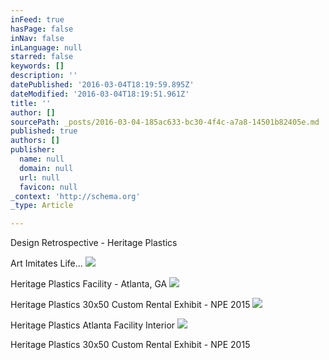 ```yaml
---
inFeed: true
hasPage: false
inNav: false
inLanguage: null
starred: false
keywords: []
description: ''
datePublished: '2016-03-04T18:19:59.895Z'
dateModified: '2016-03-04T18:19:51.961Z'
title: ''
author: []
sourcePath: _posts/2016-03-04-185ac633-bc30-4f4c-a7a8-14501b82405e.md
published: true
authors: []
publisher:
  name: null
  domain: null
  url: null
  favicon: null
_context: 'http://schema.org'
_type: Article

---
```

Design Retrospective - Heritage Plastics

Art Imitates Life...
![](https://the-grid-user-content.s3-us-west-2.amazonaws.com/d997fe0f-ed8c-4e8e-8a17-54f8814a3ae3.jpg)

Heritage Plastics Facility - Atlanta, GA
![](https://the-grid-user-content.s3-us-west-2.amazonaws.com/49b82996-0660-472a-abf1-bb3b6b106fbb.jpg)

Heritage Plastics 30x50 Custom Rental Exhibit - NPE 2015
![](https://the-grid-user-content.s3-us-west-2.amazonaws.com/deb211b8-c126-47f8-a7fd-4463ec0e526d.jpg)

Heritage Plastics Atlanta Facility Interior
![](https://the-grid-user-content.s3-us-west-2.amazonaws.com/92858682-b724-4b19-b42d-71365de88040.jpg)

Heritage Plastics 30x50 Custom Rental Exhibit - NPE 2015